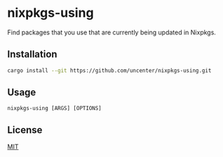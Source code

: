 # nixpkgs-using

Find packages that you use that are currently being updated in Nixpkgs.

## Installation

```sh
cargo install --git https://github.com/uncenter/nixpkgs-using.git
```

## Usage

```
nixpkgs-using [ARGS] [OPTIONS]
```

## License

[MIT](LICENSE)
